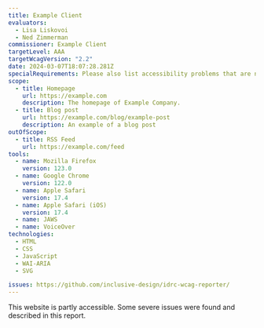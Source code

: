 ```yaml
---
title: Example Client
evaluators:
  - Lisa Liskovoi
  - Ned Zimmerman
commissioner: Example Client
targetLevel: AAA
targetWcagVersion: "2.2"
date: 2024-03-07T18:07:28.281Z
specialRequirements: Please also list accessibility problems that are not conformance failures.
scope:
  - title: Homepage
    url: https://example.com
    description: The homepage of Example Company.
  - title: Blog post
    url: https://example.com/blog/example-post
    description: An example of a blog post
outOfScope:
  - title: RSS Feed
    url: https://example.com/feed
tools:
  - name: Mozilla Firefox
    version: 123.0
  - name: Google Chrome
    version: 122.0
  - name: Apple Safari
    version: 17.4
  - name: Apple Safari (iOS)
    version: 17.4
  - name: JAWS
  - name: VoiceOver
technologies:
  - HTML
  - CSS
  - JavaScript
  - WAI-ARIA
  - SVG

issues: https://github.com/inclusive-design/idrc-wcag-reporter/
---
```

This website is partly accessible. Some severe issues were found and described in this report.
